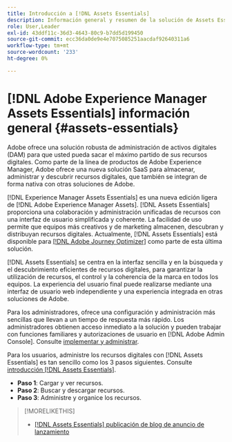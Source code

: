 ```yaml
---
title: Introducción a [!DNL Assets Essentials]
description: Información general y resumen de la solución de Assets Essentials
role: User,Leader
exl-id: 43ddf11c-36d3-4643-80c9-b7dd5d199450
source-git-commit: ecc36da0de9e4e7075085251aacdaf92640311a6
workflow-type: tm+mt
source-wordcount: '233'
ht-degree: 0%

---
```


# [!DNL Adobe Experience Manager Assets Essentials] información general {#assets-essentials}

<!-- TBD: Update this banner to remove Beta label. 
![Banner image for beta docs](assets/do-not-localize/banner-image-beta-docs.png)
-->

Adobe ofrece una solución robusta de administración de activos digitales (DAM) para que usted pueda sacar el máximo partido de sus recursos digitales. Como parte de la línea de productos de Adobe Experience Manager, Adobe ofrece una nueva solución SaaS para almacenar, administrar y descubrir recursos digitales, que también se integran de forma nativa con otras soluciones de Adobe.

[!DNL Experience Manager Assets Essentials] es una nueva edición ligera de [!DNL Adobe Experience Manager Assets]. [!DNL Assets Essentials] proporciona una colaboración y administración unificadas de recursos con una interfaz de usuario simplificada y coherente. La facilidad de uso permite que equipos más creativos y de marketing almacenen, descubran y distribuyan recursos digitales. Actualmente, [!DNL Assets Essentials] está disponible para [[!DNL Adobe Journey Optimizer]](https://experienceleague.adobe.com/docs/journey-optimizer/using/ajo-home.html) como parte de esta última solución.

[!DNL Assets Essentials] se centra en la interfaz sencilla y en la búsqueda y el descubrimiento eficientes de recursos digitales, para garantizar la utilización de recursos, el control y la coherencia de la marca en todos los equipos. La experiencia del usuario final puede realizarse mediante una interfaz de usuario web independiente y una experiencia integrada en otras soluciones de Adobe.

Para los administradores, ofrece una configuración y administración más sencillas que llevan a un tiempo de respuesta más rápido. Los administradores obtienen acceso inmediato a la solución y pueden trabajar con funciones familiares y autorizaciones de usuario en [!DNL Adobe Admin Console]. Consulte [implementar y administrar](/help/deploy-administer.md).

Para los usuarios, administre los recursos digitales con [!DNL Assets Essentials] es tan sencillo como los 3 pasos siguientes. Consulte [introducción [!DNL Assets Essentials]](/help/get-started.md).

* **Paso 1**: Cargar y ver recursos.
* **Paso 2**: Buscar y descargar recursos.
* **Paso 3**: Administre y organice los recursos.

>[!MORELIKETHIS]
>
>* [[!DNL Assets Essentials] publicación de blog de anuncio de lanzamiento](https://blog.adobe.com/en/publish/2021/04/27/introducing-adobe-experience-manager-assets-essentials-to-simplify-collaboration-across-teams.html)

